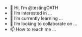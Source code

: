 - 👋 Hi, I’m @testingOATH
- 👀 I’m interested in ...
- 🌱 I’m currently learning ...
- 💞️ I’m looking to collaborate on ...
- 📫 How to reach me ...

<!---
testingOATH/testingOATH is a ✨ special ✨ repository because its `README.md` (this file) appears on your GitHub profile.
You can click the Preview link to take a look at your changes.
--->
